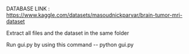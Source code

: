 DATABASE LINK : https://www.kaggle.com/datasets/masoudnickparvar/brain-tumor-mri-dataset

Extract all files and the dataset in the same folder

Run gui.py by using this command -- python gui.py
